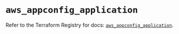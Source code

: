 # `aws_appconfig_application`

Refer to the Terraform Registry for docs: [`aws_appconfig_application`](https://registry.terraform.io/providers/hashicorp/aws/5.100.0/docs/resources/appconfig_application).
